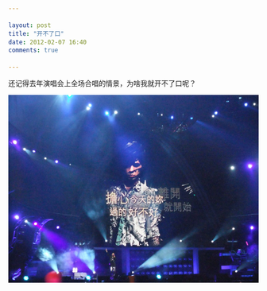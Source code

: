```yaml
---

layout: post
title: "开不了口"
date: 2012-02-07 16:40
comments: true

---
```

还记得去年演唱会上全场合唱的情景，为啥我就开不了口呢？

![jay](/media/pic/jay-kblk.jpg)

